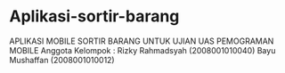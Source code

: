 # Aplikasi-sortir-barang
APLIKASI MOBILE SORTIR BARANG UNTUK UJIAN UAS PEMOGRAMAN MOBILE
Anggota Kelompok :
Rizky Rahmadsyah (2008001010040)
Bayu Mushaffan (2008001010012)
